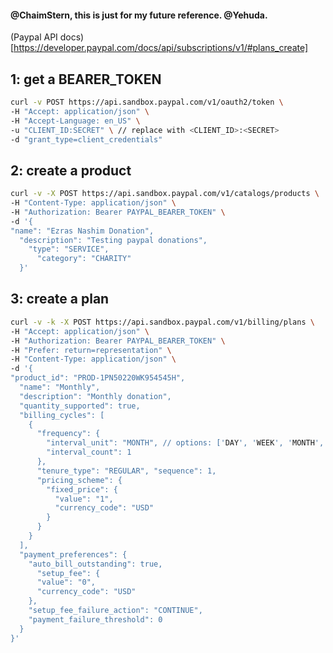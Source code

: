#### @ChaimStern, this is just for my future reference. @Yehuda.

(Paypal API docs)[https://developer.paypal.com/docs/api/subscriptions/v1/#plans_create]

## 1: get a BEARER_TOKEN

```bash
curl -v POST https://api.sandbox.paypal.com/v1/oauth2/token \
-H "Accept: application/json" \
-H "Accept-Language: en_US" \
-u "CLIENT_ID:SECRET" \ // replace with <CLIENT_ID>:<SECRET>
-d "grant_type=client_credentials"
```


## 2: create a product

```bash
curl -v -X POST https://api.sandbox.paypal.com/v1/catalogs/products \
-H "Content-Type: application/json" \
-H "Authorization: Bearer PAYPAL_BEARER_TOKEN" \
-d '{
"name": "Ezras Nashim Donation",
  "description": "Testing paypal donations",
    "type": "SERVICE",
      "category": "CHARITY"
  }'
```


## 3: create a plan

```bash
curl -v -k -X POST https://api.sandbox.paypal.com/v1/billing/plans \
-H "Accept: application/json" \
-H "Authorization: Bearer PAYPAL_BEARER_TOKEN" \
-H "Prefer: return=representation" \
-H "Content-Type: application/json" \
-d '{
"product_id": "PROD-1PN50220WK954545H",
  "name": "Monthly",
  "description": "Monthly donation",
  "quantity_supported": true,
  "billing_cycles": [
    {
      "frequency": {
        "interval_unit": "MONTH", // options: ['DAY', 'WEEK', 'MONTH', 'YEAR']
        "interval_count": 1
      },
      "tenure_type": "REGULAR", "sequence": 1,
      "pricing_scheme": {
        "fixed_price": {
          "value": "1",
          "currency_code": "USD"
        }
      }
    }
  ],
  "payment_preferences": {
    "auto_bill_outstanding": true,
      "setup_fee": {
      "value": "0",
      "currency_code": "USD"
    },
    "setup_fee_failure_action": "CONTINUE",
    "payment_failure_threshold": 0
  }
}'
```
